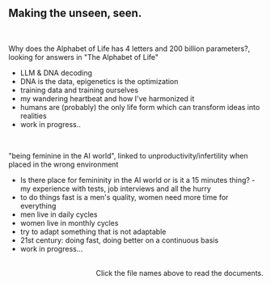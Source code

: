 ## Making the unseen, seen.
<br/>

Why does the Alphabet of Life has 4 letters and 200 billion parameters?, looking for answers in "The Alphabet of Life"

- LLM & DNA decoding
- DNA is the data, epigenetics is the optimization
- training data and training ourselves
- my wandering heartbeat and how I've harmonized it
- humans are (probably) the only life form which can transform ideas into realities
- work in progress..
<br/>

"being feminine in the AI world", linked to unproductivity/infertility when placed in the wrong environment

- Is there place for femininity in the AI world or is it a 15 minutes thing? - my experience with tests, job interviews and all the hurry
- to do things fast is a men's quality, women need more time for everything
- men live in daily cycles
- women live in monthly cycles
- try to adapt something that is not adaptable
- 21st century: doing fast, doing better on a continuous basis
- work in progress...
<br/><br/>

<p align = "right"> Click the file names above to read the documents. </p>

